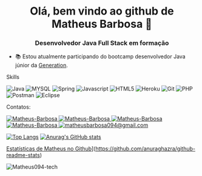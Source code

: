 <h1 align="center">Olá, bem vindo ao github de Matheus Barbosa 👋</h1>
<h3 align="center">Desenvolvedor Java Full Stack em formação</h3>

- 📚 Estou atualmente participando do bootcamp desenvolvedor Java júnior da <a href="https://brazil.generation.org" target="_blank">Generation</a>.

Skills

<p> 
  <img src="http://img.shields.io/badge/Java-ED8B00?style=for-the-badge&logo=java&logoColor=white" alt="Java" /> 
  <img src="https://img.shields.io/badge/MySQL-00000F?style=for-the-badge&logo=mysql&logoColor=white" alt="MYSQL" />
  <img src="https://img.shields.io/badge/Spring-6DB33F?style=for-the-badge&logo=spring&logoColor=white" alt="Spring" />
  <img src="https://img.shields.io/badge/JavaScript-323330?style=for-the-badge&logo=javascript&logoColor=F7DF1E" alt="Javascript" /> 
  <img src="https://img.shields.io/badge/HTML5-E34F26?style=for-the-badge&logo=html5&logoColor=white" alt="HTML5" />
  <img src="https://img.shields.io/badge/Heroku-430098?style=for-the-badge&logo=heroku&logoColor=white" alt="Heroku" />
  <img src="https://img.shields.io/badge/Git-F05032?style=for-the-badge&logo=git&logoColor=white" alt="Git" />
  <img src="https://img.shields.io/badge/PHP-777BB4?style=for-the-badge&logo=php&logoColor=white" alt="PHP" />	
  <img src="https://img.shields.io/badge/Postman-FF6C37?style=for-the-badge&logo=Postman&logoColor=white" alt="Postman" />
  <img src="https://img.shields.io/badge/Eclipse-2C2255?style=for-the-badge&logo=eclipse&logoColor=white" alt="Eclipse" />
</p>

Contatos: 	

<p align = "left">
  <a href="https://api.whatsapp.com/send?phone=5511958291834" target="_blank">
    <img src = "https://img.shields.io/badge/WhatsApp-25D366?style=for-the-badge&logo=whatsapp&logoColor=white" alt = "Matheus-Barbosa" />
  </a>
  <a href="https://t.me/Math_Barbosa" target="_blank">
    <img src = "https://img.shields.io/badge/Telegram-2CA5E0?style=for-the-badge&logo=telegram&logoColor=white" alt = "Matheus-Barbosa" />
  </a>		
  <a href="https://www.linkedin.com/in/matheus-barbosa-baa680163/" target="_blank">
    <img src = "https://img.shields.io/badge/LinkedIn-0077B5?style=for-the-badge&logo=linkedin&logoColor=white" alt = "Matheus-Barbosa" />
  </a> 
 <a href="https://discord.gg/KYTTBFcuDn" target="_blank">
    <img src = "https://img.shields.io/badge/Discord-7289DA?style=for-the-badge&logo=discord&logoColor=white" alt = "Matheus-Barbosa" />
  </a> 
  <a href="mailto:matheusbarbosa094@gmail.com" target="_blank">
    <img src="https://img.shields.io/badge/Gmail-D14836?style=for-the-badge&logo=gmail&logoColor=white" alt = "matheusbarbosa094@gmail.com" />
  <a/>
</p>
	
	
	
	
	
	
[![Top Langs](https://github-readme-stats.vercel.app/api/top-langs/?username=Matheus094-tech&hide=php&langs_count=4&layout=compact)](https://github.com/anuraghazra/github-readme-stats)
[![Anurag's GitHub stats](https://github-readme-stats.vercel.app/api?username=anuraghazra)](https://github.com/anuraghazra/github-readme-stats)

	
[Estatísticas de Matheus no Github](https://github-readme-stats.vercel.app/api?username=Matheus094-tech)](https://github.com/anuraghazra/github-readme-stats)
	
<p> <img align = "center" src = "https://github-readme-streak-stats.herokuapp.com/?user=Matheus094-tech&" alt = "Matheus094-tech" /> </p>
